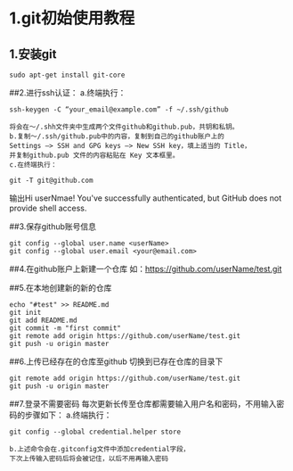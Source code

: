# 1.git初始使用教程 

## 1.安装git
```shell
sudo apt-get install git-core
```

##2.进行ssh认证：
	a.终端执行：
```shell
ssh-keygen -C “your_email@example.com” -f ~/.ssh/github
```
	将会在～/.shh文件夹中生成两个文件github和github.pub，共钥和私钥。
	b.复制～/.ssh/github.pub中的内容，复制到自己的github账户上的
	Settings –> SSH and GPG keys –> New SSH key，填上适当的 Title，
	并复制github.pub 文件的内容粘贴在 Key 文本框里。
	c.在终端执行：
```shell
git -T git@github.com
```
输出Hi userNmae! You've successfully authenticated,
but GitHub does not provide shell access.

##3.保存github账号信息
```shell
git config --global user.name <userName>
git config --global user.email <your@email.com>
```
##4.在github账户上新建一个仓库
	如：https://github.com/userName/test.git

##5.在本地创建新的新的仓库
```shell
echo "#test" >> README.md
git init
git add README.md
git commit -m "first commit"
git remote add origin https://github.com/userName/test.git
git push -u origin master
```
##6.上传已经存在的仓库至github
 	切换到已存在仓库的目录下
```shell
git remote add origin https://github.com/userName/test.git
git push -u origin master
```

##7.登录不需要密码
	每次更新长传至仓库都需要输入用户名和密码，不用输入密码的步骤如下：
	a.终端执行：
```shell
git config --global credential.helper store
```
	b.上述命令会在.gitconfig文件中添加credential字段，
	下次上传输入密码后将会被记住，以后不用再输入密码
